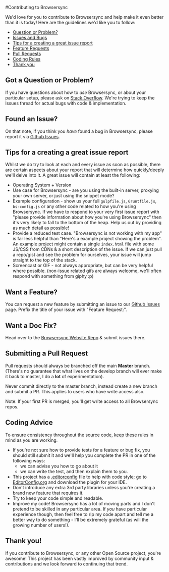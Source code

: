 #Contributing to Browsersync

We'd love for you to contribute to Browsersync and help make it even better than it is
today! Here are the guidelines we'd like you to follow:

 - [Question or Problem?](#question)
 - [Issues and Bugs](#issue)
 - [Tips for a creating a great issue report](#tips)
 - [Feature Requests](#feature)
 - [Pull Requests](#pull)
 - [Coding Rules](#rules)
 - [Thank you](#thanks)

## <a name="question"></a> Got a Question or Problem?

If you have questions about how to *use* Browsersync, or about your particular setup, please
ask on [Stack Overflow](http://stackoverflow.com/). We're trying to keep the Issues thread
for actual bugs with code & implementation.

## <a name="issue"></a> Found an Issue?
On that note, if you think you *have* found a bug in Browsersync, please report
it via [Github Issues](https://github.com/BrowserSync/browser-sync/issues).

## <a name="tips"></a> Tips for a creating a great issue report

Whilst we do try to look at each and every issue as soon as possible, there are certain
aspects about your report that will determine how quickly/deeply we'll delve into it. A great
issue will contain at least the following:

* Operating System + Version
* Use case for Browsersync - are you using the built-in server, proxying your own server, or just using the snippet mode?
* Example configuration - show us your full `gulpfile.js`, `Gruntfile.js`, `bs-config.js` or any other code related to how you're using
Browsersync. If we have to respond to your very first issue report with "please provide information about how you're using Browsersync"
then it's very likely to fall to the bottom of the heap. Help us out by providing as much detail as possible!
* Provide a reduced test case. "Browsersync is not working with my app" is far less helpful than "Here's a example project showing the problem".
An example project might contain a single `index.html` file with some JS/CSS from CDNs & a short description of the issue. If we
 can just pull a repo/gist and see the problem for ourselves, your issue will jump straight to the top of the stack.
* Screencast or GIF - not always appropriate, but can be very helpful where possible. (non-issue related gifs are always welcome, we'll often
respond with something from giphy :p)

## <a name="feature"></a> Want a Feature?
You can request a new feature by submitting an issue to our [Github Issues](https://github.com/BrowserSync/browser-sync/issues) page.
Prefix the title of your issue with "Feature Request:".

## <a name="docs"></a> Want a Doc Fix?
Head over to the [Browsersync Website Repo](https://github.com/BrowserSync/browsersync.github.io) & submit issues there.

## <a name="pull"></a> Submitting a Pull Request
Pull requests should always be branched off the main **Master** branch. (There's no guarantee that what lives on the develop
branch will ever make it back to master, I do a **lot** of experimentation).

Never commit directly to the master branch, instead create a new branch and submit a PR. This applies to users who have write access also.

Note: If your first PR is merged, you'll get write access to all Browsersync repos.

## <a name="rules"></a> Coding Advice
To ensure consistency throughout the source code, keep these rules in mind as you are working. 

* If you're not sure how to provide tests for a feature or bug fix, you should still submit it and we'll help you complete the PR in one of the following ways:
  * we can advise you how to go about it
  * we can write the test, and then explain them to you.
* This project has a [.editorconfig](.editorconfig) file to help with code style; go to [EditorConfig.org](http://editorconfig.org) and download the plugin for your IDE.
* Don't introduce any extra 3rd party libraries unless you're creating a brand new feature that requires it.
* Try to keep your code simple and readable.
* Improve my code! Browsersync has a lot of moving parts and I don't pretend to be skilled in any particular area.
If *you* have particular experience though, then feel free to rip my code apart and tell me a better way to do something - I'll be extremely grateful (as will the growing number of users!).

## <a name="thanks"></a> Thank you!
If you contribute to Browsersync, or any other Open Source project, you're awesome! This project has been vastly improved
 by community input & contributions and we look forward to continuing that trend.
